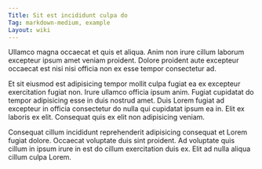 ```yaml
---
Title: Sit est incididunt culpa do
Tag: markdown-medium, example
Layout: wiki
---
```

Ullamco magna occaecat et quis et aliqua. Anim non irure cillum laborum excepteur ipsum amet veniam proident. Dolore proident aute excepteur occaecat est nisi nisi officia non ex esse tempor consectetur ad.

Et sit eiusmod est adipisicing tempor mollit culpa fugiat ea ex excepteur exercitation fugiat non. Irure ullamco officia ipsum anim. Fugiat cupidatat do tempor adipisicing esse in duis nostrud amet. Duis Lorem fugiat ad excepteur in officia consectetur do nulla qui cupidatat ipsum ea in. Elit ex laboris ex elit. Consequat quis ex elit non adipisicing veniam.

Consequat cillum incididunt reprehenderit adipisicing consequat et Lorem fugiat dolore. Occaecat voluptate duis sint proident. Ad voluptate quis cillum in ipsum irure in est do cillum exercitation duis ex. Elit ad nulla aliqua cillum culpa Lorem.